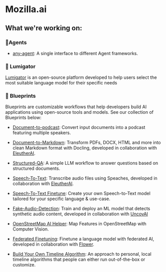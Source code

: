 # Mozilla.ai

## What we're working on:

### 🤖Agents

- [any-agent](https://github.com/mozilla-ai/any-agent): A single interface to different Agent frameworks.

### 🐊 Lumigator

[Lumigator](https://github.com/mozilla-ai/lumigator) is an open-source platform developed to help users select the most suitable language model for their specific needs

### 📘 Blueprints

Blueprints are customizable workflows that help developers build AI applications using open-source tools and models. See our collection of Blueprints below:

- [Document-to-podcast](https://github.com/mozilla-ai/document-to-podcast): Convert input documents into a podcast featuring multiple speakers.

- [Document-to-Markdown](https://github.com/mozilla-ai/document-to-markdown): Transform PDFs, DOCX, HTML and more into clean Markdown format with Docling, developed in collaboration with [EleutherAI](https://www.eleuther.ai/).

- [Structured-QA](https://github.com/mozilla-ai/structured-qa): A simple LLM workflow to answer questions based on structured documents.

- [Speech-To-Text](https://github.com/mozilla-ai/speech-to-text): Transcribe audio files using Speaches, developed in collaboration with [EleutherAI](https://www.eleuther.ai/).

- [Speech-To-Text Finetune](https://github.com/mozilla-ai/speech-to-text-finetune): Create your own Speech-to-Text model tailored for your specific language & use-case.

- [Fake-Audio-Detection](https://github.com/mozilla-ai/fake-audio-detection): Train and deploy an ML model that detects synthetic audio content, developed in collaboration with [UncovAI](https://uncovai.com/)

- [OpenStreetMap AI Helper](https://github.com/mozilla-ai/osm-ai-helper): Map Features in OpenStreetMap with Computer Vision.

- [Federated Finetuning](https://github.com/mozilla-ai/federated-finetuning): Finetune a language model with federated AI, developed in collaboration with [Flower](https://flower.ai/).

- [Build Your Own Timeline Algorithm](https://github.com/mozilla-ai/byota): An approach to personal, local timeline algorithms that people can either run out-of-the-box or customize.
